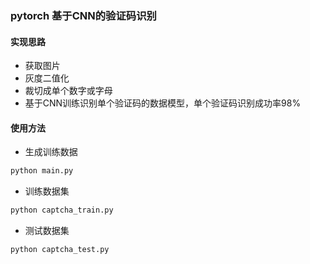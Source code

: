### pytorch 基于CNN的验证码识别

#### 实现思路
- 获取图片
- 灰度二值化
- 裁切成单个数字或字母
- 基于CNN训练识别单个验证码的数据模型，单个验证码识别成功率98%

#### 使用方法

- 生成训练数据
```python
python main.py
```

- 训练数据集
```python
python captcha_train.py
```

- 测试数据集
```python
python captcha_test.py
```

